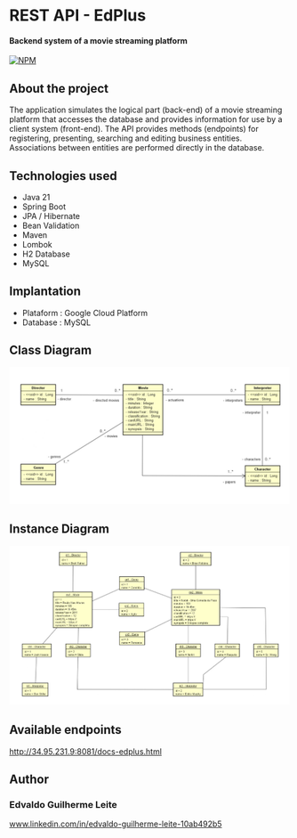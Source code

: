 # REST API - EdPlus

#### Backend system of a movie streaming platform

[![NPM]( https://img.shields.io/badge/LICENCE-APACHE_LICENSE_2.0-blue)](https://github.com/okavango81/case-study-uml/blob/master/LICENSE) 

## About the project
The application simulates the logical part (back-end) of a movie streaming platform that accesses the database and provides information for use by a client system (front-end). The API provides methods (endpoints) for registering, presenting, searching and editing business entities. Associations between entities are performed directly in the database.

## Technologies used
- Java 21
- Spring Boot
- JPA / Hibernate
- Bean Validation
- Maven
- Lombok
- H2 Database
- MySQL

## Implantation
- Plataform : Google Cloud Platform
- Database : MySQL

##
## Class Diagram
![Class Diagram](https://github.com/okavango81/assets/blob/main/edPlusClassDiagram.jpg?raw=true)

## Instance Diagram
![Instance Diagram](https://github.com/okavango81/assets/blob/main/edPlusInstanceDiagram.jpg?raw=true)

##
## Available endpoints
http://34.95.231.9:8081/docs-edplus.html

##
## Author
### Edvaldo Guilherme Leite
www.linkedin.com/in/edvaldo-guilherme-leite-10ab492b5


